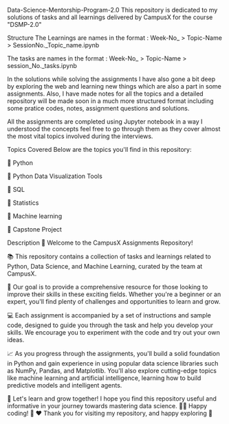 Data-Science-Mentorship-Program-2.0
This repository is dedicated to my solutions of tasks and all learnings delivered by CampusX for the course "DSMP-2.0"

Structure
The Learnings are names in the format : Week-No_ > Topic-Name > SessionNo._Topic_name.ipynb

The tasks are names in the format : Week-No_ > Topic-Name > session_No._tasks.ipynb

In the solutions while solving the assignments I have also gone a bit deep by exploring the web and learning new things which are also a part in some assignments. Also, I have made notes for all the topics and a detailed repository will be made soon in a much more structured format including some pratice codes, notes, assignment questions and solutions.

All the assignments are completed using Jupyter notebook in a way I understood the concepts feel free to go through them as they cover almost the most vital topics involved during the interviews.

Topics Covered
Below are the topics you'll find in this repository:

🔹 Python

🔹 Python Data Visualization Tools

🔹 SQL

🔹 Statistics

🔹 Machine learning

🔹 Capstone Project

Description
👋 Welcome to the CampusX Assignments Repository!

📚 This repository contains a collection of tasks and learnings related to Python, Data Science, and Machine Learning, curated by the team at CampusX.

🚀 Our goal is to provide a comprehensive resource for those looking to improve their skills in these exciting fields. Whether you're a beginner or an expert, you'll find plenty of challenges and opportunities to learn and grow.

💻 Each assignment is accompanied by a set of instructions and sample code, designed to guide you through the task and help you develop your skills. We encourage you to experiment with the code and try out your own ideas.

📈 As you progress through the assignments, you'll build a solid foundation in Python and gain experience in using popular data science libraries such as NumPy, Pandas, and Matplotlib. You'll also explore cutting-edge topics like machine learning and artificial intelligence, learning how to build predictive models and intelligent agents.

🚀 Let's learn and grow together!
I hope you find this repository useful and informative in your journey towards mastering data science.
👨‍💻 Happy coding! 🎉
❤️ Thank you for visiting my repository, and happy exploring 🤗